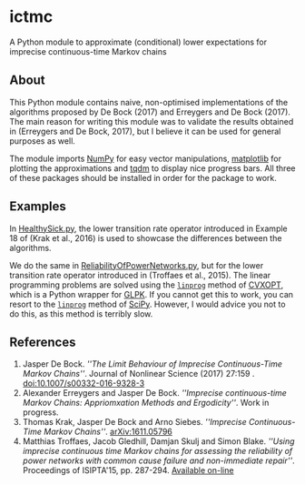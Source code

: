 # ictmc
A Python module to approximate (conditional) lower expectations for imprecise continuous-time Markov chains

## About
This Python module contains naive, non-optimised implementations of the algorithms proposed by De Bock (2017) and Erreygers and De Bock (2017).
The main reason for writing this module was to validate the results obtained in (Erreygers and De Bock, 2017), but I believe it can be used for general purposes as well.

The module imports [NumPy](http://www.numpy.org/) for easy vector manipulations, [matplotlib](http://matplotlib.org/) for plotting the approximations and [tqdm](https://github.com/tqdm/tqdm) to display nice progress bars.
All three of these packages should be installed in order for the package to work. 

## Examples
In [HealthySick.py](HealthySick.py), the lower transition rate operator introduced in Example 18 of (Krak et al., 2016) is used to showcase the differences between the algorithms.

We do the same in [ReliabilityOfPowerNetworks.py](ReliabilityOfPowerNetworks.py), but for the lower transition rate operator introduced in (Troffaes et al., 2015).
The linear programming problems are solved using the [`linprog`](http://cvxopt.org/userguide/coneprog.html#linear-programming) method of [CVXOPT](http://cvxopt.org/), which is a Python wrapper for [GLPK](https://www.gnu.org/software/glpk/).
If you cannot get this to work, you can resort to the [`linprog`](https://docs.scipy.org/doc/scipy/reference/generated/scipy.optimize.linprog.html) method of [SciPy](https://www.scipy.org/).
However, I would advice you not to do this, as this method is terribly slow.

## References
1. Jasper De Bock. _''The Limit Behaviour of Imprecise Continuous-Time Markov Chains''_.  Journal of Nonlinear Science (2017) 27:159 . [doi:10.1007/s00332-016-9328-3](http://dx.doi.org/10.1007/s00332-016-9328-3)
2. Alexander Erreygers and Jasper De Bock. _''Imprecise continuous-time Markov Chains: Appriomxation Methods and Ergodicity''_. Work in progress.
3. Thomas Krak, Jasper De Bock and Arno Siebes. _''Imprecise Continuous-Time Markov Chains''_. [arXiv:1611.05796](https://arxiv.org/abs/1611.05796)
4. Matthias Troffaes, Jacob Gledhill, Damjan Skulj and Simon Blake. _''Using imprecise continuous time Markov chains for assessing the reliability of power networks with common cause failure and non-immediate repair''_. Proceedings of ISIPTA'15, pp. 287-294. [Available on-line](http://www.sipta.org/isipta15/data/paper/18.pdf)
